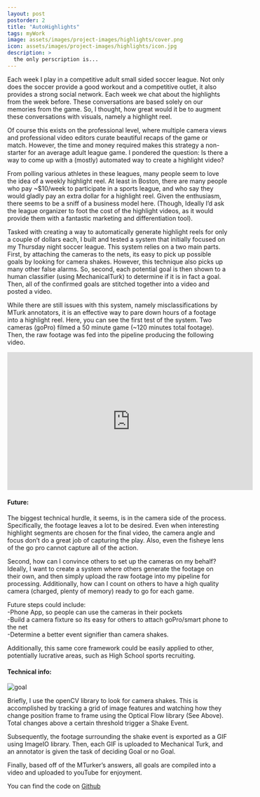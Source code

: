```yaml
---
layout: post
postorder: 2
title: "AutoHighlights"
tags: myWork
image: assets/images/project-images/highlights/cover.png
icon: assets/images/project-images/highlights/icon.jpg
description: >
  the only perscription is...
---
```

Each week I play in a competitive adult small sided soccer league. Not only does the soccer provide a good workout and a competitive outlet, it also provides a strong social network. Each week we chat about the highlights from the week before. These conversations are based solely on our memories from the game. So, I thought, how great would it be to augment these conversations with visuals, namely a highlight reel.

Of course this exists on the professional level, where multiple camera views and professional video editors curate beautiful recaps of the game or match. However, the time and money required makes this strategy a non-starter for an average adult league game. I pondered the question: Is there a way to come up with a (mostly) automated way to create a highlight video?

From polling various athletes in these leagues, many people seem to love the idea of a weekly highlight reel. At least in Boston, there are many people who pay ~$10/week to participate in a sports league, and who say they would gladly pay an extra dollar for a highlight reel. Given the enthusiasm, there seems to be a sniff of a business model here. (Though, Ideally I’d ask the league organizer to foot the cost of the highlight videos, as it would provide them with a fantastic marketing and differentiation tool).

Tasked with creating a way to automatically generate highlight reels for only a couple of dollars each, I built and tested a system that initially focused on my Thursday night soccer league. This system relies on a two main parts. First, by attaching the cameras to the nets, its easy to pick up possible goals by looking for camera shakes. However, this technique also picks up many other false alarms. So, second, each potential goal is then shown to a human classifier (using MechanicalTurk) to determine if it is in fact a goal. Then, all of the confirmed goals are stitched together into a video and posted a video.

While there are still issues with this system, namely misclassifications by MTurk annotators, it is an effective way to pare down hours of a footage into a highlight reel. Here, you can see the first test of the system. Two cameras (goPro) filmed a 50 minute game (~120 minutes total footage). Then, the raw footage was fed into the pipeline producing the following video.

<iframe width="560" height="315" src="https://www.youtube.com/embed/hY-mI8VTfuw?rel=0" frameborder="0" allow="autoplay; encrypted-media" allowfullscreen></iframe>

#### Future:

The biggest technical hurdle, it seems, is in the camera side of the process. Specifically, the footage leaves a lot to be desired. Even when interesting highlight segments are chosen for the final video, the camera angle and focus don’t do a great job of capturing the play. Also, even the fisheye lens of the go pro cannot capture all of the action.

Second, how can I convince others to set up the cameras on my behalf? Ideally, I want to create a system where others generate the footage on their own, and then simply upload the raw footage into my pipeline for processing. Additionally, how can I count on others to have a high quality camera (charged, plenty of memory) ready to go for each game.

Future steps could include:<br>
-Phone App, so people can use the cameras in their pockets <br>
-Build a camera fixture so its easy for others to attach goPro/smart phone to the net <br>
-Determine a better event signifier than camera shakes. <br>

Additionally, this same core framework could be easily applied to other, potentially lucrative areas, such as High School sports recruiting.

#### Technical info:

![goal](../assets/images/project-images/highlights/goal.gif)

Briefly, I use the openCV library to look for camera shakes. This is accomplished by tracking a grid of image features and watching how they change position frame to frame using the Optical Flow library (See Above). Total changes above a certain threshold trigger a Shake Event.

Subsequently, the footage surrounding the shake event is exported as a GIF using ImageIO library. Then, each GIF is uploaded to Mechanical Turk, and an annotator is given the task of deciding Goal or no Goal.

Finally, based off of the MTurker’s answers, all goals are compiled into a video and uploaded to youTube for enjoyment.

You can find the code on [Github](https://github.com/swoolf/autoHighlight)
